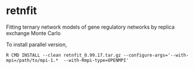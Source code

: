 # retnfit
Fitting ternary network models of gene regulatory networks by replica exchange Monte Carlo

To install parallel version,
```
R CMD INSTALL --clean retnfit_0.99.17.tar.gz --configure-args='--with-mpi=/path/to/mpi-1.*  --with-Rmpi-type=OPENMPI'
```
